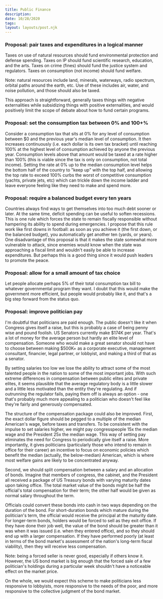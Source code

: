 ```yaml
---
title: Public Finance
description: 
date: 10/28/2020
tags:
layout: layouts/post.njk
---
```

### Proposal: pair taxes and expenditures in a logical manner

Taxes on use of natural resources should fund environmental protection and defense spending. Taxes on IP should fund scientific research, education, and the arts. Taxes on crime (fines) should fund the justice system and regulators. Taxes on consumption (not income) should fund welfare. 

Note: natural resources include land, minerals, waterways, radio spectrum, orbital paths around the earth, etc. Use of these includes air, water, and noise pollution, and those should also be taxed. 

This approach is straightforward, generally taxes things with negative externalities while subsidizing things with positive externalities, and would positively limit the scope of debate about how to fund certain programs. 

### Proposal: set the consumption tax between 0% and 100+%

Consider a consumption tax that sits at 0% for any level of consumption between $0 and the previous year's median level of consumption. It then increases continuously (i.e. each dollar is its own tax bracket) until reaching 100% at the highest level of consumption achieved by anyone the previous year. Consumption levels above that amount would be taxed at a rate higher than 100% (this is viable since the tax is only on consumption, not total income). Setting the rate at 0% up to the median consumption level helps the bottom half of the country to "keep up" with the top half, and allowing the top rate to exceed 100% curbs the worst of competitive consumption (yachts, private jets, etc) which can trickle down the income ladder and leave everyone feeling like they need to make and spend more. 

### Proposal: require a balanced budget every ten years

Countries always find ways to get themselves into too much debt sooner or later. At the same time, deficit spending can be useful to soften recessions. This is one rule which forces the state to remain fiscally responsible without hampering its ability to spend during emergencies. I propose that this rule work like first downs in football: as soon as you achieve it (the first down, or the balanced budget), you automatically get another ten (yards, or years). 
One disadvantage of this proposal is that it makes the state somewhat more vulnerable to attack, since enemies would know when the state was approaching a fiscal limit and wouldn't easily be able to increase expenditures. But perhaps this is a good thing since it would push leaders to promote the peace. 

### Proposal: allow for a small amount of tax choice

Let people allocate perhaps 5% of their total consumption tax bill to whatever governmental program they want. I doubt that this would make the government more efficient, but people would probably like it, and that's a big step forward from the status quo. 

### Proposal: improve politician pay

I'm doubtful that politicians are paid enough. The public doesn't like it when Congress gives itself a raise, but this is probably a case of being penny wise and pound foolish. US Senators currently make $174K per year. That's a lot of money for the average person but hardly an elite level of compensation. Someone who would make a great senator should not have to choose between making $500K+ as a corporate executive, management consultant, financier, legal partner, or lobbyist, and making a third of that as a senator.

By setting salaries too low we lose the ability to attract some of the most talented people in the nation to some of the most important jobs. With such extreme differences in compensation between public elites and private elites, it seems plausible that the average regulatory body is a little slower and a little less motivated than the entity they're regulating. And if outrunning the regulator fails, paying them off is always an option - one that's probably much more appealing to a politician who doesn't feel like they're fairly and generously compensated.

The structure of the compensation package could also be improved. First, the exact dollar figure should be pegged to a multiple of the median American's wage, before taxes and transfers. To be consistent with the impulse to set salaries higher, we might pay congresspeople 15x the median wage and the President 25x the median wage. This way of setting pay eliminates the need for Congress to periodically give itself a raise. More importantly, it gives politicians (particularly those who intend to remain in office for their career) an incentive to focus on economic policies which benefit the median (actually, the below-median) American, which is where most welfare gains are likely to be concentrated anyway.

Second, we should split compensation between a salary and an allocation of bonds. Imagine that members of congress, the cabinet, and the President all received a package of US Treasury bonds with varying maturity dates upon taking office. The total market value of the bonds might be half the official's total compensation for their term; the other half would be given as normal salary throughout the term.

Officials could convert these bonds into cash in two ways depending on the duration of the bond. For short-duration bonds which mature during the politician's term, the official would receive the principal at the maturity date. For longer-term bonds, holders would be forced to sell as they exit office. If they have done their job well, the value of the bond should be greater than it was when it was issued (i.e. when they entered office), and so they should end up with a larger compensation. If they have performed poorly (at least in terms of the bond market's assessment of the nation's long-term fiscal viability), then they will receive less compensation.

Note: being a forced seller is never good, especially if others know it. However, the US bond market is big enough that the forced sale of a few politician's holdings during a particular week shouldn't have a noticeable effect on the market price.

On the whole, we would expect this scheme to make politicians less responsive to lobbyists, more responsive to the needs of the poor, and more responsive to the collective judgment of the bond market.
